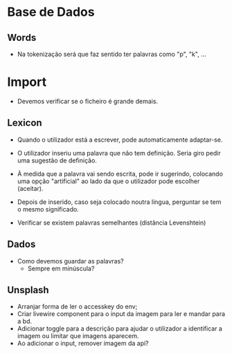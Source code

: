 # Base de Dados

## Words

- Na tokenização será que faz sentido ter palavras como "p", "k", ...

# Import 

- Devemos verificar se o ficheiro é grande demais.

## Lexicon

- Quando o utilizador está a escrever, pode automaticamente adaptar-se.

- O utilizador inseriu uma palavra que não tem definição. Seria giro pedir uma sugestão de definição.

- À medida que a palavra vai sendo escrita, pode ir sugerindo, colocando uma opção "artificial" ao lado da que o utilizador pode escolher (aceitar).

- Depois de inserido, caso seja colocado noutra língua, perguntar se tem o mesmo significado.

- Verificar se existem palavras semelhantes (distância Levenshtein)

## Dados

- Como devemos guardar as palavras?
    - Sempre em minúscula?


## Unsplash

- Arranjar forma de ler o accesskey do env;
- Criar livewire component para o input da imagem para ler e mandar para a bd.
- Adicionar toggle para a descrição para ajudar o utilizador a identificar a imagem ou limitar que imagens aparecem.
- Ao adicionar o input, remover imagem da api?